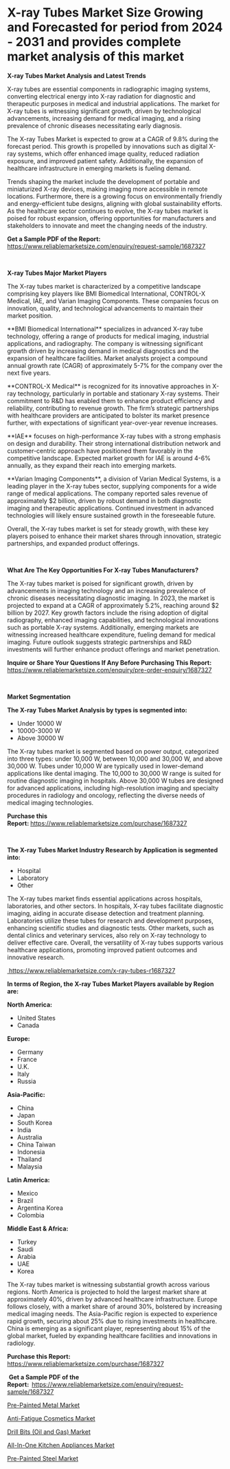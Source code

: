 <p><h1>X-ray Tubes Market Size Growing and Forecasted for period from 2024 - 2031 and provides complete market analysis of this market</h1></p><p><strong>X-ray Tubes Market Analysis and Latest Trends</strong></p>
<p><p>X-ray tubes are essential components in radiographic imaging systems, converting electrical energy into X-ray radiation for diagnostic and therapeutic purposes in medical and industrial applications. The market for X-ray tubes is witnessing significant growth, driven by technological advancements, increasing demand for medical imaging, and a rising prevalence of chronic diseases necessitating early diagnosis. </p><p>The X-ray Tubes Market is expected to grow at a CAGR of 9.8% during the forecast period. This growth is propelled by innovations such as digital X-ray systems, which offer enhanced image quality, reduced radiation exposure, and improved patient safety. Additionally, the expansion of healthcare infrastructure in emerging markets is fueling demand. </p><p>Trends shaping the market include the development of portable and miniaturized X-ray devices, making imaging more accessible in remote locations. Furthermore, there is a growing focus on environmentally friendly and energy-efficient tube designs, aligning with global sustainability efforts. As the healthcare sector continues to evolve, the X-ray tubes market is poised for robust expansion, offering opportunities for manufacturers and stakeholders to innovate and meet the changing needs of the industry.</p></p>
<p><strong>Get a Sample PDF of the Report:&nbsp;</strong> <a href="https://www.reliablemarketsize.com/enquiry/request-sample/1687327?utm_campaign=1568&utm_medium=2&utm_source=Github&utm_content=ia&utm_term=16102024&utm_id=x-ray-tubes">https://www.reliablemarketsize.com/enquiry/request-sample/1687327</a></p>
<p>&nbsp;</p>
<p><strong>X-ray Tubes Major Market Players</strong></p>
<p><p>The X-ray tubes market is characterized by a competitive landscape comprising key players like BMI Biomedical International, CONTROL-X Medical, IAE, and Varian Imaging Components. These companies focus on innovation, quality, and technological advancements to maintain their market position.</p><p>**BMI Biomedical International** specializes in advanced X-ray tube technology, offering a range of products for medical imaging, industrial applications, and radiography. The company is witnessing significant growth driven by increasing demand in medical diagnostics and the expansion of healthcare facilities. Market analysts project a compound annual growth rate (CAGR) of approximately 5-7% for the company over the next five years.</p><p>**CONTROL-X Medical** is recognized for its innovative approaches in X-ray technology, particularly in portable and stationary X-ray systems. Their commitment to R&D has enabled them to enhance product efficiency and reliability, contributing to revenue growth. The firm’s strategic partnerships with healthcare providers are anticipated to bolster its market presence further, with expectations of significant year-over-year revenue increases.</p><p>**IAE** focuses on high-performance X-ray tubes with a strong emphasis on design and durability. Their strong international distribution network and customer-centric approach have positioned them favorably in the competitive landscape. Expected market growth for IAE is around 4-6% annually, as they expand their reach into emerging markets.</p><p>**Varian Imaging Components**, a division of Varian Medical Systems, is a leading player in the X-ray tubes sector, supplying components for a wide range of medical applications. The company reported sales revenue of approximately $2 billion, driven by robust demand in both diagnostic imaging and therapeutic applications. Continued investment in advanced technologies will likely ensure sustained growth in the foreseeable future.</p><p>Overall, the X-ray tubes market is set for steady growth, with these key players poised to enhance their market shares through innovation, strategic partnerships, and expanded product offerings.</p></p>
<p>&nbsp;</p>
<p><strong>What Are The Key Opportunities For X-ray Tubes Manufacturers?</strong></p>
<p><p>The X-ray tubes market is poised for significant growth, driven by advancements in imaging technology and an increasing prevalence of chronic diseases necessitating diagnostic imaging. In 2023, the market is projected to expand at a CAGR of approximately 5.2%, reaching around $2 billion by 2027. Key growth factors include the rising adoption of digital radiography, enhanced imaging capabilities, and technological innovations such as portable X-ray systems. Additionally, emerging markets are witnessing increased healthcare expenditure, fueling demand for medical imaging. Future outlook suggests strategic partnerships and R&D investments will further enhance product offerings and market penetration.</p></p>
<p><strong>Inquire or Share Your Questions If Any Before Purchasing This Report:</strong> <a href="https://www.reliablemarketsize.com/enquiry/pre-order-enquiry/1687327?utm_campaign=1568&utm_medium=2&utm_source=Github&utm_content=ia&utm_term=16102024&utm_id=x-ray-tubes">https://www.reliablemarketsize.com/enquiry/pre-order-enquiry/1687327</a></p>
<p>&nbsp;</p>
<p><strong>Market Segmentation</strong></p>
<p><strong>The X-ray Tubes Market Analysis by types is segmented into:</strong></p>
<p><ul><li>Under 10000 W</li><li>10000-3000 W</li><li>Above 30000 W</li></ul></p>
<p><p>The X-ray tubes market is segmented based on power output, categorized into three types: under 10,000 W, between 10,000 and 30,000 W, and above 30,000 W. Tubes under 10,000 W are typically used in lower-demand applications like dental imaging. The 10,000 to 30,000 W range is suited for routine diagnostic imaging in hospitals. Above 30,000 W tubes are designed for advanced applications, including high-resolution imaging and specialty procedures in radiology and oncology, reflecting the diverse needs of medical imaging technologies.</p></p>
<p><strong>Purchase this Report:&nbsp;</strong><a href="https://www.reliablemarketsize.com/purchase/1687327?utm_campaign=1568&utm_medium=2&utm_source=Github&utm_content=ia&utm_term=16102024&utm_id=x-ray-tubes">https://www.reliablemarketsize.com/purchase/1687327</a></p>
<p>&nbsp;</p>
<p><strong>The X-ray Tubes Market Industry Research by Application is segmented into:</strong></p>
<p><ul><li>Hospital</li><li>Laboratory</li><li>Other</li></ul></p>
<p><p>The X-ray tubes market finds essential applications across hospitals, laboratories, and other sectors. In hospitals, X-ray tubes facilitate diagnostic imaging, aiding in accurate disease detection and treatment planning. Laboratories utilize these tubes for research and development purposes, enhancing scientific studies and diagnostic tests. Other markets, such as dental clinics and veterinary services, also rely on X-ray technology to deliver effective care. Overall, the versatility of X-ray tubes supports various healthcare applications, promoting improved patient outcomes and innovative research.</p></p>
<p><a href="https://www.reliablemarketsize.com/x-ray-tubes-r1687327?utm_campaign=1568&utm_medium=2&utm_source=Github&utm_content=ia&utm_term=16102024&utm_id=x-ray-tubes">&nbsp;https://www.reliablemarketsize.com/x-ray-tubes-r1687327</a></p>
<p><strong>In terms of Region, the X-ray Tubes Market Players available by Region are:</strong></p>
<p>
    <p> <strong> North America: </strong>
        <ul>
            <li>United States</li>
            <li>Canada</li>
        </ul>
        </p> 
    <p> <strong> Europe: </strong>
        <ul>
            <li>Germany</li>
            <li>France</li>
            <li>U.K.</li>
            <li>Italy</li>
            <li>Russia</li>
        </ul>
        </p> 
    <p> <strong> Asia-Pacific: </strong>
        <ul>
            <li>China</li>
            <li>Japan</li>
            <li>South Korea</li>
            <li>India</li>
            <li>Australia</li>
            <li>China Taiwan</li>
            <li>Indonesia</li>
            <li>Thailand</li>
            <li>Malaysia</li>
        </ul>
        </p> 
    <p> <strong> Latin America: </strong>
        <ul>
            <li>Mexico</li>
            <li>Brazil</li>
            <li>Argentina Korea</li>
            <li>Colombia</li>
        </ul>
        </p> 
    <p> <strong> Middle East & Africa: </strong>
        <ul>
            <li>Turkey</li>
            <li>Saudi</li>
            <li>Arabia</li>
            <li>UAE</li>
            <li>Korea</li>
        </ul>
    </p>
    </p>
<p><p>The X-ray tubes market is witnessing substantial growth across various regions. North America is projected to hold the largest market share at approximately 40%, driven by advanced healthcare infrastructure. Europe follows closely, with a market share of around 30%, bolstered by increasing medical imaging needs. The Asia-Pacific region is expected to experience rapid growth, securing about 25% due to rising investments in healthcare. China is emerging as a significant player, representing about 15% of the global market, fueled by expanding healthcare facilities and innovations in radiology.</p></p>
<p><strong>Purchase this Report: </strong><a href="https://www.reliablemarketsize.com/purchase/1687327?utm_campaign=1568&utm_medium=2&utm_source=Github&utm_content=ia&utm_term=16102024&utm_id=x-ray-tubes">https://www.reliablemarketsize.com/purchase/1687327</a></p>
<p>&nbsp;<strong>Get a Sample PDF of the Report:&nbsp;&nbsp;</strong><a href="https://www.reliablemarketsize.com/enquiry/request-sample/1687327?utm_campaign=1568&utm_medium=2&utm_source=Github&utm_content=ia&utm_term=16102024&utm_id=x-ray-tubes">https://www.reliablemarketsize.com/enquiry/request-sample/1687327</a></p>
<p><strong></strong></p>
<p><p><a href="https://www.linkedin.com/pulse/analyzing-pre-painted-metal-market-dynamics-growth-drivers-forecasted-alhvf?utm_campaign=1568&utm_medium=2&utm_source=Github&utm_content=ia&utm_term=16102024&utm_id=x-ray-tubes">Pre-Painted Metal Market</a></p><p><a href="https://www.linkedin.com/pulse/deep-dive-anti-fatigue-cosmetics-market-itstrends-segmentation-tr4hf?utm_campaign=1568&utm_medium=2&utm_source=Github&utm_content=ia&utm_term=16102024&utm_id=x-ray-tubes">Anti-Fatigue Cosmetics Market</a></p><p><a href="https://www.linkedin.com/pulse/drill-bits-oil-gas-market-revolution-2024-2031-trends-shaping-j2jxf?utm_campaign=1568&utm_medium=2&utm_source=Github&utm_content=ia&utm_term=16102024&utm_id=x-ray-tubes">Drill Bits (Oil and Gas) Market</a></p><p><a href="https://www.linkedin.com/pulse/all-in-one-kitchen-appliances-market-trends-insights-type-application-sshxf?utm_campaign=1568&utm_medium=2&utm_source=Github&utm_content=ia&utm_term=16102024&utm_id=x-ray-tubes">All-In-One Kitchen Appliances Market</a></p><p><a href="https://www.linkedin.com/pulse/pre-painted-steel-market-growth-outlook-from-2024-2031-agygf?trk=public_post_embed_feed-article-content&utm_campaign=1568&utm_medium=2&utm_source=Github&utm_content=ia&utm_term=16102024&utm_id=x-ray-tubes">Pre-Painted Steel Market</a></p></p>